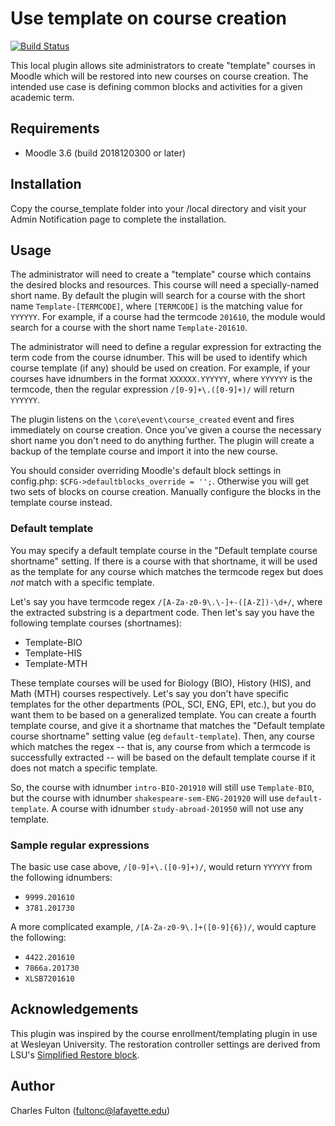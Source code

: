 # Use template on course creation

[![Build Status](https://travis-ci.org/LafColITS/moodle-local_course_template.svg?branch=master)](https://travis-ci.org/LafColITS/moodle-local_course_template)

This local plugin allows site administrators to create "template" courses in Moodle which will be restored into new courses on course creation. The intended use case is defining common blocks and activities for a given academic term.

## Requirements
- Moodle 3.6 (build 2018120300 or later)

## Installation
Copy the course_template folder into your /local directory and visit your Admin Notification page to complete the installation.

## Usage

The administrator will need to create a "template" course which contains the desired blocks and resources. This course will need a specially-named short name. By default the plugin will search for a course with the short name `Template-[TERMCODE]`, where `[TERMCODE]` is the matching value for `YYYYYY`. For example, if a course had the termcode `201610`, the module would search for a course with the short name `Template-201610`.

The administrator will need to define a regular expression for extracting the term code from the course idnumber. This will be used to identify which course template (if any) should be used on creation. For example, if your courses have idnumbers in the format `XXXXXX.YYYYYY`, where `YYYYYY` is the termcode, then the regular expression `/[0-9]+\.([0-9]+)/` will return `YYYYYY`.

The plugin listens on the `\core\event\course_created` event and fires immediately on course creation. Once you've given a course the necessary short name you don't need to do anything further. The plugin will create a backup of the template course and import it into the new course.

You should consider overriding Moodle's default block settings in config.php: `$CFG->defaultblocks_override = '';`. Otherwise you will get two sets of blocks on course creation. Manually configure the blocks in the template course instead.

### Default template

You may specify a default template course in the "Default template course shortname" setting. If there is a course with that shortname, it will be used as the template for any course which matches the termcode regex but does _not_ match with a specific template.

Let's say you  have termcode regex `/[A-Za-z0-9\.\-]+-([A-Z])-\d+/`, where the extracted substring is a department code. Then let's say you have the following template courses (shortnames):

- Template-BIO
- Template-HIS
- Template-MTH

These template courses will be used for Biology (BIO), History (HIS), and Math (MTH) courses respectively. Let's say you don't have specific templates for the other departments (POL, SCI, ENG, EPI, etc.), but you do want them to be based on a generalized template. You can create a fourth template course, and give it a shortname that matches the "Default template course shortname" setting value (eg `default-template`). Then, any course which matches the regex -- that is, any course from which a termcode is successfully extracted -- will be based on the default template course if it does not match a specific template.

So, the course with idnumber `intro-BIO-201910` will still use `Template-BIO`, but the course with idnumber `shakespeare-sem-ENG-201920` will use `default-template`. A course with idnumber `study-abroad-201950` will not use any template.

### Sample regular expressions

The basic use case above, `/[0-9]+\.([0-9]+)/`, would return `YYYYYY` from the following idnumbers:

- `9999.201610`
- `3781.201730`

A more complicated example, `/[A-Za-z0-9\.]+([0-9]{6})/`, would capture the following:

- `4422.201610`
- `7866a.201730`
- `XLSB7201610`

## Acknowledgements

This plugin was inspired by the course enrollment/templating plugin in use at Wesleyan University. The restoration controller settings are derived from LSU's [Simplified Restore block](https://github.com/lsuits/simple_restore).

## Author

Charles Fulton (fultonc@lafayette.edu)
